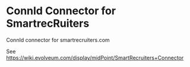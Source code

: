 # ConnId Connector for SmartrecRuiters
ConnId connector for smartrecruiters.com

See https://wiki.evolveum.com/display/midPoint/SmartRecruiters+Connector

